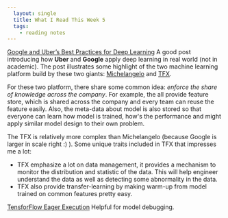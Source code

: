 ```yaml
---
  layout: single
  title: What I Read This Week 5
  tags:
    - reading notes
---
```

[Google and Uber’s Best Practices for Deep Learning](https://medium.com/intuitionmachine/google-and-ubers-best-practices-for-deep-learning-58488a8899b6)
A good post introducing how **Uber** and **Google** apply deep learning in real world (not in academic). The post illustrates some highlight of the two machine learning platform build by these two giants: [Michelangelo](https://eng.uber.com/michelangelo/) and [TFX](http://www.kdd.org/kdd2017/papers/view/tfx-a-tensorflow-based-production-scale-machine-learning-platform).

For these two platform, there share some common idea: *enforce the share of knowledge across the company*. For example, the all provide feature store, which is shared across the company and every team can reuse the feature easily. Also, the meta-data about model is also stored so that everyone can learn how model is trained, how's the performance and might apply similar model design to their own problem.

The TFX is relatively more complex than Michelangelo (because Google is larger in scale right :) ). Some unique traits included in TFX that impresses me a lot:
* TFX emphasize a lot on data management, it provides a mechanism to monitor the distribution and statistic of the data. This will help engineer understand the data as well as detecting some abnormality in the data.
* TFX also provide transfer-learning by making warm-up from model trained on common features pretty easy.

[TensforFlow Eager Execution](https://www.tensorflow.org/programmers_guide/eager)
Helpful for model debugging.
